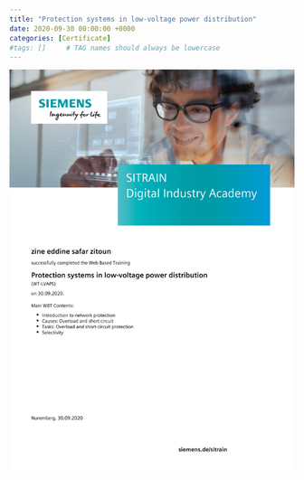 ```yaml
---
title: "Protection systems in low-voltage power distribution"
date: 2020-09-30 00:00:00 +0000
categories: [Certificate]
#tags: []     # TAG names should always be lowercase
---
```



![Protection systems in low-voltage power distribution](./Certs/In_DB_lc.robots.LCPDFCertificateGenerationProductRobot_QA585O7-1.png "Protection systems in low-voltage power distribution")